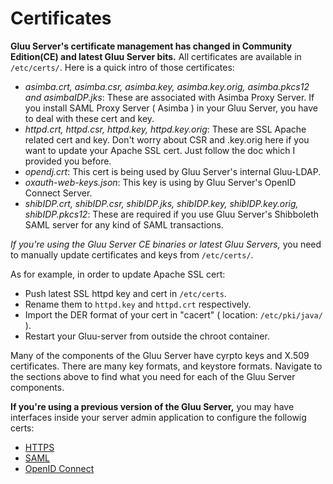 # Certificates 

**Gluu Server's certificate management has changed in Community Edition(CE) and latest Gluu Server bits.** All certificates are available in `/etc/certs/`. Here is a quick intro of those certificates: 

- *asimba.crt, asimba.csr, asimba.key, asimba.key.orig, asimba.pkcs12 and asimbaIDP.jks*: These are associated with Asimba Proxy Server. If you install SAML Proxy Server ( Asimba ) in your Gluu Server, you have to deal with these cert and key. 
- *httpd.crt, httpd.csr, httpd.key, httpd.key.orig*: These are SSL Apache related cert and key. Don't worry about CSR and .key.orig here if you want to update your Apache SSL cert. Just follow the doc which I provided you before. 
- *opendj.crt*: This cert is being used by Gluu Server's internal Gluu-LDAP.
- *oxauth-web-keys.json*: This key is using by Gluu Server's OpenID Connect Server. 
- *shibIDP.crt, shibIDP.csr, shibIDP.jks, shibIDP.key, shibIDP.key.orig, shibIDP.pkcs12*: These are required if you use Gluu Server's Shibboleth SAML server for any kind of SAML transactions. 

_If you're using the Gluu Server CE binaries or latest Gluu Servers,_ you need to manually update certificates and keys from `/etc/certs/`. 

As for example, in order to update Apache SSL cert:

- Push latest SSL httpd key and cert in `/etc/certs`.
- Rename them to `httpd.key` and `httpd.crt` respectively.
- Import the DER format of your cert in "cacert" ( location: `/etc/pki/java/` ).
- Restart your Gluu-server from outside the chroot container.

Many of the components of the Gluu Server have cyrpto keys and 
X.509 certificates. There are many key formats, and keystore
formats. Navigate to the sections above to find what you need for 
each of the Gluu Server components.

**If you're using a previous version of the Gluu Server,** you may have interfaces inside your server admin application to configure the followig certs:
- [HTTPS](./https.md)
- [SAML](./saml.md)
- [OpenID Connect](./openid.md)
